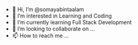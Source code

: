 - 👋 Hi, I’m @somayabintaalam
- 👀 I’m interested in Learning and Coding
- 🌱 I’m currently learning Full Stack Development
- 💞️ I’m looking to collaborate on ...
- 📫 How to reach me ...

<!---
somayabintaalam/somayabintaalam is a ✨ special ✨ repository because its `README.md` (this file) appears on your GitHub profile.
You can click the Preview link to take a look at your changes.
--->
